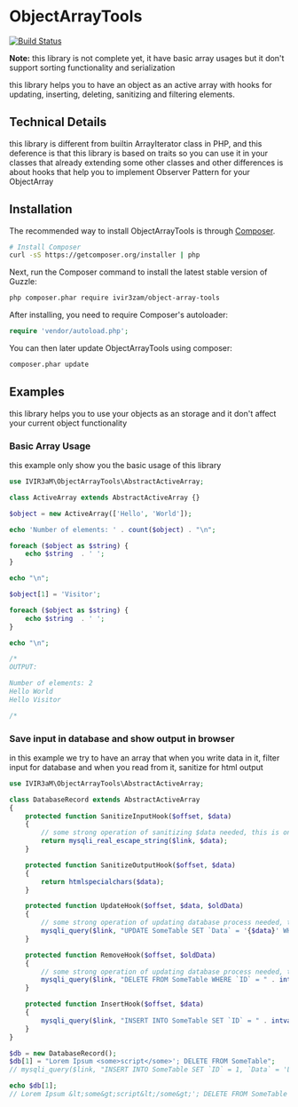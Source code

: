 # ObjectArrayTools

[![Build Status](https://travis-ci.org/IVIR3zaM/ObjectArrayTools.svg?branch=master)](https://travis-ci.org/IVIR3zaM/ObjectArrayTools)

**Note:** this library is not complete yet, it have basic array usages but it don't support sorting functionality and serialization

this library helps you to have an object as an active array with hooks for updating, inserting, deleting, sanitizing and filtering elements.

## Technical Details
this library is different from builtin ArrayIterator class in PHP, and this deference is that this library is based on traits so you can use it in your classes that already extending some other classes and other differences is about hooks that help you to implement Observer Pattern for your ObjectArray

## Installation

The recommended way to install ObjectArrayTools is through
[Composer](http://getcomposer.org).

```bash
# Install Composer
curl -sS https://getcomposer.org/installer | php
```

Next, run the Composer command to install the latest stable version of Guzzle:

```bash
php composer.phar require ivir3zam/object-array-tools
```

After installing, you need to require Composer's autoloader:

```php
require 'vendor/autoload.php';
```

You can then later update ObjectArrayTools using composer:

 ```bash
composer.phar update
 ```

## Examples
this library helps you to use your objects as an storage and it don't affect your current object functionality

### Basic Array Usage
this example only show you the basic usage of this library
```php
use IVIR3aM\ObjectArrayTools\AbstractActiveArray;

class ActiveArray extends AbstractActiveArray {}

$object = new ActiveArray(['Hello', 'World']);

echo 'Number of elements: ' . count($object) . "\n";

foreach ($object as $string) {
    echo $string  . ' ';
}

echo "\n";

$object[1] = 'Visitor';

foreach ($object as $string) {
    echo $string  . ' ';
}

echo "\n";

/*
OUTPUT:

Number of elements: 2
Hello World
Hello Visitor

/*
```

### Save input in database and show output in browser
in this example we try to have an array that when you write data in it, filter input for database and when you read from it, sanitize for html output
```php
use IVIR3aM\ObjectArrayTools\AbstractActiveArray;

class DatabaseRecord extends AbstractActiveArray
{
    protected function SanitizeInputHook($offset, $data)
    {
        // some strong operation of sanitizing $data needed, this is only a sample
        return mysqli_real_escape_string($link, $data);
    }

    protected function SanitizeOutputHook($offset, $data)
    {
        return htmlspecialchars($data);
    }

    protected function UpdateHook($offset, $data, $oldData)
    {
        // some strong operation of updating database process needed, this is only a sample
        mysqli_query($link, "UPDATE SomeTable SET `Data` = '{$data}' WHERE `ID` = " . intval($offset));
    }

    protected function RemoveHook($offset, $oldData)
    {
        // some strong operation of updating database process needed, this is only a sample
        mysqli_query($link, "DELETE FROM SomeTable WHERE `ID` = " . intval($offset));
    }

    protected function InsertHook($offset, $data)
    {
        mysqli_query($link, "INSERT INTO SomeTable SET `ID` = " . intval($offset) . ", `Data` = '{$data}'");
    }
}

$db = new DatabaseRecord();
$db[1] = "Lorem Ipsum <some>script</some>'; DELETE FROM SomeTable";
// mysqli_query($link, "INSERT INTO SomeTable SET `ID` = 1, `Data` = 'Lorem Ipsum <some>script</some>\'; DELETE FROM SomeTable'");

echo $db[1];
// Lorem Ipsum &lt;some&gt;script&lt;/some&gt;'; DELETE FROM SomeTable
```